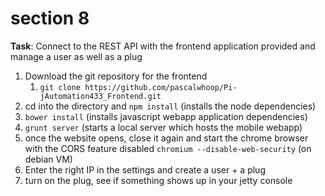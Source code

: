 # section 8

**Task**: Connect to the REST API with the frontend application provided and manage a user as well as a plug

1. Download the git repository for the frontend
	1. `git clone https://github.com/pascalwhoop/Pi-jAutomation433_Frontend.git`
2. cd into the directory and `npm install` (installs the node dependencies)
3. `bower install` (installs javascript webapp application dependencies)
4. `grunt server` (starts a local server which hosts the mobile webapp)
5. once the website opens, close it again and start the chrome browser with the CORS feature disabled `chromium --disable-web-security` (on debian VM)
6. Enter the right IP in the settings and create a user + a plug
7. turn on the plug, see if something shows up in your jetty console